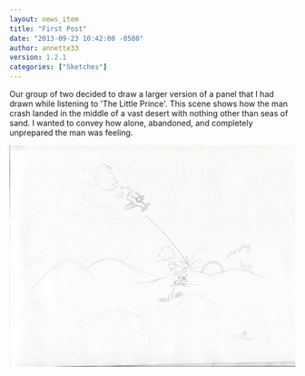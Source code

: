 ```yaml
---
layout: news_item
title: "First Post"
date: "2013-09-23 10:42:00 -0500"
author: annette33
version: 1.2.1
categories: ["Sketches"]
---
```

Our group of two decided to draw a larger version of a panel that I had drawn while listening to 'The Little Prince'. This scene shows how the man crash landed in the middle of a vast desert with nothing other than seas of sand. I wanted to convey how alone, abandoned, and completely unprepared the man was feeling.

![Desert](/img/Desert.jpg)